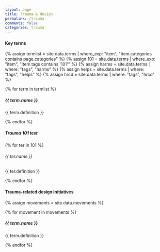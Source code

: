 ```yaml
---
layout: page
title: Trauma & design
permalink: /trauma
comments: false
categories: trauma
---
```


<div class="row justify-content-between">
<div class="col-md-8 pr-5">

<h4 id="terms">Key terms</h4>

{% assign termlist = site.data.terms | where_exp: "item", "item.categories contains page.categories" %}
{% assign 101 = site.data.terms | where_exp: "item", "item.tags contains '101'" %}
{% assign harms = site.data.terms | where: "tags", "harms" %}
{% assign helps = site.data.terms | where: "tags", "helps" %}
{% assign hrcd = site.data.terms | where: "tags", "hrcd" %}

{% for term in termlist %}

  <h5>{{ term.name }}</h5>
  <p>{{ term.definition }}</p>

{% endfor %}


<h5 id="101">Trauma 101 test</h5>

{% for ter in 101 %}

  <h6>{{ ter.name }}</h6>
  <p >{{ ter.definition }}</p>

{% endfor %}


<h4 id="init">Trauma-related design initiatives</h4>

{% assign movements = site.data.movements %}

{% for movement in movements %}

  <h5 >{{ term.name }}</h5>
  <p >{{ term.definition }}</p>

{% endfor %}

</div>

</div>
